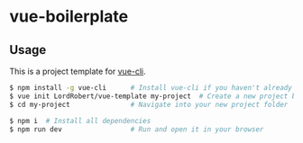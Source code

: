# vue-boilerplate

## Usage

This is a project template for [vue-cli](https://github.com/vuejs/vue-cli).

``` bash
$ npm install -g vue-cli      # Install vue-cli if you haven't already
$ vue init LordRobert/vue-template my-project  # Create a new project based on this template
$ cd my-project               # Navigate into your new project folder

$ npm i  # Install all dependencies
$ npm run dev                 # Run and open it in your browser
```

